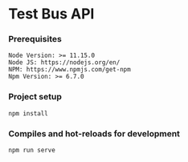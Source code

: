 # Test Bus API 

### Prerequisites 
```
Node Version: >= 11.15.0
Node JS: https://nodejs.org/en/
NPM: https://www.npmjs.com/get-npm
Npm Version: >= 6.7.0
```
### Project setup
```
npm install
```

### Compiles and hot-reloads for development
```
npm run serve
```
